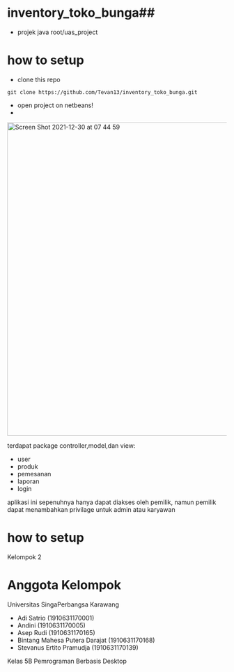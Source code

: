 # inventory_toko_bunga##
- projek java
root/uas_project
# how to setup
- clone this repo
```console
git clone https://github.com/Tevan13/inventory_toko_bunga.git
```
- open project on netbeans!
- 
<img width="720" alt="Screen Shot 2021-12-30 at 07 44 59" src="https://user-images.githubusercontent.com/82057016/147736675-d0889e81-43ed-43e7-9b8b-9c31646db99d.png">


terdapat package controller,model,dan view:
- user
- produk
- pemesanan
- laporan
- login

aplikasi ini sepenuhnya hanya dapat diakses oleh pemilik, namun pemilik dapat menambahkan privilage untuk admin atau karyawan
# how to setup
Kelompok 2

# Anggota Kelompok
Universitas SingaPerbangsa Karawang
- Adi Satrio                    (1910631170001)
- Andini                        (1910631170005)
- Asep Rudi                     (1910631170165)
- Bintang Mahesa Putera Darajat (1910631170168)
- Stevanus Ertito Pramudja      (1910631170139)

Kelas 5B
Pemrograman Berbasis Desktop
